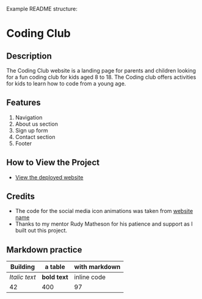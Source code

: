 Example README structure:

# Coding Club

## Description

The Coding Club website is a landing page for parents and children looking for a fun coding club for kids aged 8 to 18. The Coding club offers activities for kids to learn how to code from a young age.

## Features

1. Navigation
2. About us section
3. Sign up form
4. Contact section
5. Footer

## How to View the Project

-   [View the deployed website](https://username.github.io/codingclub/)

## Credits

-   The code for the social media icon animations was taken from [website name](https://username2.github.io/projectname/)
-   Thanks to my mentor Rudy Matheson for his patience and support as I built out this project.

## Markdown practice

| Building      | a table       | with markdown |
| ------------- | ------------- | ------------- |
| _Italic text_ | **bold text** | inline code   |
| 42            | 400           | 97            |
